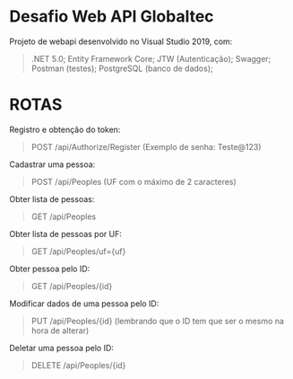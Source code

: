 # Desafio Web API Globaltec

Projeto de webapi desenvolvido no Visual Studio 2019, com:

  > .NET 5.0;
  > Entity Framework Core;
  > JTW (Autenticação);
  > Swagger;
  > Postman (testes);
  > PostgreSQL (banco de dados);


# ROTAS

Registro e obtenção do token:
  > POST /api/Authorize/Register (Exemplo de senha: Teste@123)

Cadastrar uma pessoa:
  > POST /api/Peoples (UF com o máximo de 2 caracteres)

Obter lista de pessoas:
  > GET /api/Peoples

Obter lista de pessoas por UF:
  > GET /api/Peoples/uf={uf}

Obter pessoa pelo ID:
  > GET /api/Peoples/{id}

Modificar dados de uma pessoa pelo ID:
  > PUT /api/Peoples/{id} (lembrando que o ID tem que ser o mesmo na hora de alterar)

Deletar uma pessoa pelo ID:
  > DELETE /api/Peoples/{id}
